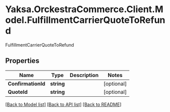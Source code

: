 # Yaksa.OrckestraCommerce.Client.Model.FulfillmentCarrierQuoteToRefund
FulfillmentCarrierQuoteToRefund

## Properties

Name | Type | Description | Notes
------------ | ------------- | ------------- | -------------
**ConfirmationId** | **string** |  | [optional] 
**QuoteId** | **string** |  | [optional] 

[[Back to Model list]](../README.md#documentation-for-models) [[Back to API list]](../README.md#documentation-for-api-endpoints) [[Back to README]](../README.md)


